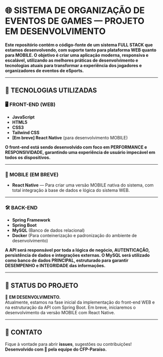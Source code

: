 # 🌐 SISTEMA DE ORGANIZAÇÃO DE EVENTOS DE GAMES — PROJETO EM DESENVOLVIMENTO

**Este repositório contém o código-fonte de um sistema FULL STACK que estamos desenvolvendo, com suporte tanto para plataforma WEB quanto para MOBILE. O objetivo é criar uma aplicação moderna, responsiva e escalável, utilizando as melhores práticas de desenvolvimento e tecnologias atuais para transformar a experiência dos jogadores e organizadores de eventos de eSports.**

---

## 🚀 TECNOLOGIAS UTILIZADAS

### 🖥️ FRONT-END (WEB)

- **JavaScript**
- **HTML5**
- **CSS3**
- **Tailwind CSS**
- **[Em breve] React Native** (para desenvolvimento MOBILE)

**O front-end está sendo desenvolvido com foco em PERFORMANCE e RESPONSIVIDADE, garantindo uma experiência de usuário impecável em todos os dispositivos.**

---

### 📱 MOBILE (EM BREVE)

- **React Native** — Para criar uma versão MOBILE nativa do sistema, com total integração à base de dados e lógica do sistema WEB.

---

### 🛠️ BACK-END

- **Spring Framework**
- **Spring Boot**
- **MySQL** (Banco de dados relacional)
- **Docker** (Para conteinerização e padronização do ambiente de desenvolvimento)

**A API será responsável por toda a lógica de negócio, AUTENTICAÇÃO, persistência de dados e integrações externas. O MySQL será utilizado como banco de dados PRINCIPAL, estruturado para garantir DESEMPENHO e INTEGRIDADE das informações.**

---

## 🧪 STATUS DO PROJETO

🔧 **EM DESENVOLVIMENTO.**  
Atualmente, estamos na fase inicial da implementação do front-end WEB e na estruturação da API com Spring Boot. Em breve, iniciaremos o desenvolvimento da versão MOBILE com React Native.

---

## 💬 CONTATO

Fique à vontade para abrir **issues**, sugestões ou contribuições!  
**Desenvolvido com 💙 pela equipe do CFP-Paraíso.**

